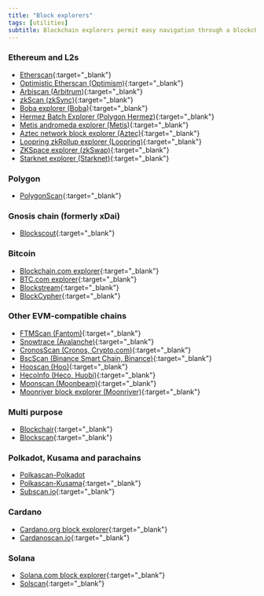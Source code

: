 ```yaml
---
title: "Block explorers"
tags: [utilities]
subtitle: Blockchain explorers permit easy navigation through a blockchain's blocks, transactions, addresses, contracts, etc.
---
```


### Ethereum and L2s

- [Etherscan](https://etherscan.io/){:target="_blank"}
- [Optimistic Etherscan (Optimism)](https://optimistic.etherscan.io/){:target="_blank"}
- [Arbiscan (Arbitrum)](https://arbiscan.io/){:target="_blank"}
- [zkScan (zkSync)](https://zkscan.io/){:target="_blank"}
- [Boba explorer (Boba)](https://blockexplorer.boba.network/){:target="_blank"}
- [Hermez Batch Explorer (Polygon Hermez)](https://explorer.hermez.io/){:target="_blank"}
- [Metis andromeda explorer (Metis)](https://andromeda-explorer.metis.io/){:target="_blank"}
- [Aztec network block explorer (Aztec)](https://explorer.aztec.network/){:target="_blank"}
- [Loopring zkRollup explorer (Loopring)](https://explorer.loopring.io/){:target="_blank"}
- [ZKSpace explorer (zkSwap)](https://zkswap.info/){:target="_blank"}
- [Starknet explorer (Starknet)](https://voyager.online/){:target="_blank"}

### Polygon

- [PolygonScan](https://polygonscan.com/){:target="_blank"}

### Gnosis chain (formerly xDai)

- [Blockscout](https://blockscout.com/xdai/mainnet/){:target="_blank"}

### Bitcoin

- [Blockchain.com explorer](https://www.blockchain.com/explorer){:target="_blank"}
- [BTC.com explorer](https://btc.com/en){:target="_blank"}
- [Blockstream](https://blockstream.info/){:target="_blank"}
- [BlockCypher](https://live.blockcypher.com/btc/){:target="_blank"}

### Other EVM-compatible chains

- [FTMScan (Fantom)](https://ftmscan.com/){:target="_blank"}
- [Snowtrace (Avalanche)](https://snowtrace.com/){:target="_blank"}
- [CronosScan (Cronos, Crypto.com)](https://cronoscan.com/){:target="_blank"}
- [BscScan (Binance Smart Chain, Binance)](https://bscscan.com/){:target="_blank"}
- [Hooscan (Hoo)](https://hooscan.com/){:target="_blank"}
- [HecoInfo (Heco, Huobi)](https://hecoinfo.com/){:target="_blank"}
- [Moonscan (Moonbeam)](https://moonscan.io/){:target="_blank"}
- [Moonriver block explorer (Moonriver)](https://moonriver.moonscan.io/){:target="_blank"}

### Multi purpose

- [Blockchair](https://blockchair.com/){:target="_blank"}
- [Blockscan](https://blockscan.com/){:target="_blank"}

### Polkadot, Kusama and parachains

- [Polkascan-Polkadot](https://polkascan.io/polkadot)
- [Polkascan-Kusama](https://polkascan.io/kusama){:target="_blank"}
- [Subscan.io](https://subscan.io/){:target="_blank"}

### Cardano

- [Cardano.org block explorer](https://explorer.cardano.org/en){:target="_blank"}
- [Cardanoscan.io](https://cardanoscan.io/){:target="_blank"}

### Solana

- [Solana.com block explorer](https://explorer.solana.com/){:target="_blank"}
- [Solscan](https://solscan.io/){:target="_blank"}


